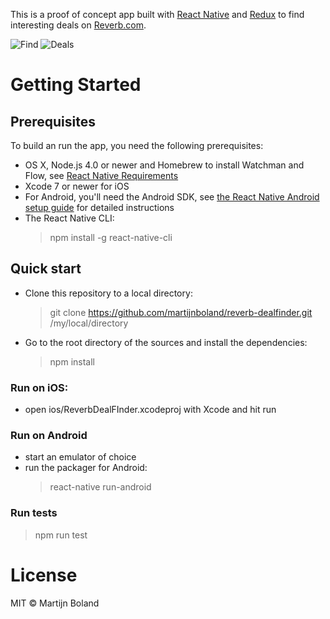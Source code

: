 This is a proof of concept app built with [React Native](https://facebook.github.io/react-native/) 
and [Redux](http://redux.js.org/) to find interesting deals on [Reverb.com](https://reverb.com).

![Find](https://raw.githubusercontent.com/martijnboland/reverb-dealfinder/master/docs/screenshots/find.png)
![Deals](https://raw.githubusercontent.com/martijnboland/reverb-dealfinder/master/docs/screenshots/deals.png)
# Getting Started

## Prerequisites

To build an run the app, you need the following prerequisites:
- OS X, Node.js 4.0 or newer and Homebrew to install Watchman and Flow,
see [React Native Requirements](https://facebook.github.io/react-native/docs/getting-started.html) 
- Xcode 7 or newer for iOS
- For Android, you'll need the Android SDK, see [the React Native Android setup guide](https://facebook.github.io/react-native/docs/android-setup.html) for detailed instructions
- The React Native CLI:
  > npm install -g react-native-cli
  
## Quick start

- Clone this repository to a local directory:
  > git clone https://github.com/martijnboland/reverb-dealfinder.git /my/local/directory
- Go to the root directory of the sources and install the dependencies:
  > npm install
  
### Run on iOS: 
- open ios/ReverbDealFInder.xcodeproj with Xcode and hit run

### Run on Android
- start an emulator of choice
- run the packager for Android:
  > react-native run-android
  
### Run tests
> npm run test
 
 
 # License
 MIT &copy; Martijn Boland